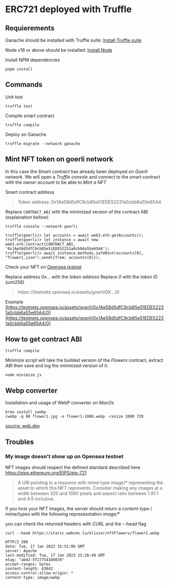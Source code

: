 # ERC721 deployed with Truffle

## Requierements

Ganache should be installed with Truffle suite: [Install Truffle suite](https://trufflesuite.com/ganache/)

Node v18 or above should be installed: [Install Node](https://nodejs.org/en/download/)

Install NPM dependencies

```shell
pnpm install
```

## Commands

Unit test

```shell
truffle test
```

Compile smart contract

```shell
truffle compile
```

Deploy on Ganache

```shell
truffle migrate --network ganache
```

## Mint NFT token on goerli network

In this case the *Smart contract* has already been deployed on *Goerli network*. We will open a *Truffle console* and connect to the smart contract with the *owner account* to be able to *Mint a NFT*

Smart contract address
> Token address: 0x1Ae58d5dfC9cb85e51EDE52231a0cbb6a55e65A4

Replace `CONTRACT_ABI` with the minimized version of the contract ABI (explaination bellow)

```shell
truffle console --network goerli

truffle(goerli)> let accounts = await web3.eth.getAccounts();
truffle(goerli)> let instance = await new web3.eth.Contract(CONTRACT_ABI, '0x1Ae58d5dfC9cb85e51EDE52231a0cbb6a55e65A4');
truffle(goerli)> await instance.methods.safeMint(accounts[0], "flower1.json").send({from: accounts[0]});
```

Check your NFT on [Opensea testnet](https:://testnets.opensea.io)

Replace address *0x...* with the *token address*
Replace *0* with the *token ID* (uint256)

> https:://testnets.opensea.io/assets/goerli/0X.../0

Example
[https://testnets.opensea.io/assets/goerli/0x1Ae58d5dfC9cb85e51EDE52231a0cbb6a55e65A4/0](https://testnets.opensea.io/assets/goerli/0x1Ae58d5dfC9cb85e51EDE52231a0cbb6a55e65A4/0)

## How to get contract ABI

```shell
truffle compile
```

Minimize script will take the builded version of the *Flowers* contract, extract *ABI* then save and log the minimized version of it.

```shell
node minimize.js
```

## Webp converter

Installation and usage of WebP converter on *MacOs*

```shell
brew install cwebp
cwebp -q 80 flower1.jpg -o flower1-1080.webp -resize 1080 720
```

[source: web.dev](https://web.dev/codelab-serve-images-webp/)

## Troubles

### My image doesn't show up on Opensea testnet

NFT images should respect the defined standard described here https://eips.ethereum.org/EIPS/eip-721

> A URI pointing to a resource with mime type image/* representing the asset to which this NFT represents.
> Consider making any images at a width between 320 and 1080 pixels and aspect ratio between 1.91:1 and 4:5 inclusive.

If you host your NFT images, the server should return a *content-type* / *mime/types* with the following represesntation *image/**

you can check the returned headers with CURL and the --head flag

```shell
curl --head https://static.webcms.lu/olivier/nftFlowers/flower1.webp                                          

HTTP/2 200 
date: Tue, 17 Jan 2023 15:51:06 GMT
server: Apache
last-modified: Tue, 17 Jan 2023 15:26:49 GMT
etag: "ab42-5f277541b0839"
accept-ranges: bytes
content-length: 43842
access-control-allow-origin: *
content-type: image/webp
```
